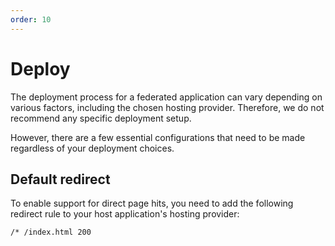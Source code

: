 ```yaml
---
order: 10
---
```


# Deploy

The deployment process for a federated application can vary depending on various factors, including the chosen hosting provider. Therefore, we do not recommend any specific deployment setup.

However, there are a few essential configurations that need to be made regardless of your deployment choices.

## Default redirect

To enable support for direct page hits, you need to add the following redirect rule to your host application's hosting provider:

```
/* /index.html 200
```
